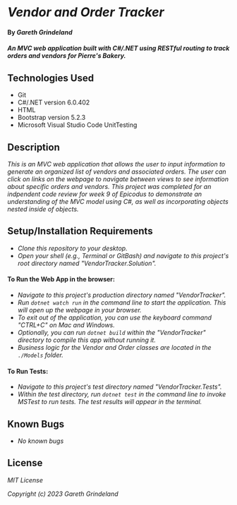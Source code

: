 # _Vendor and Order Tracker_

#### By _**Gareth Grindeland**_

#### _An MVC web application built with C#/.NET using RESTful routing to track orders and vendors for Pierre's Bakery._

## Technologies Used

* Git
* C#/.NET version 6.0.402
* HTML
* Bootstrap version 5.2.3
* Microsoft Visual Studio Code UnitTesting

## Description

_This is an MVC web application that allows the user to input information to generate an organized list of vendors and associated orders. The user can click on links on the webpage to navigate between views to see information about specific orders and vendors. This project was completed for an indpendent code review for week 9 of Epicodus to demonstrate an understanding of the MVC model using C#, as well as incorporating objects nested inside of objects._

## Setup/Installation Requirements

* _Clone this repository to your desktop._
* _Open your shell (e.g., Terminal or GitBash) and navigate to this project's root directory named "VendorTracker.Solution"._
#### To Run the Web App in the browser:
* _Navigate to this project's production directory named "VendorTracker"._
* _Run ```dotnet watch run``` in the command line to start the application. This will open up the webpage in your browser._
* _To exit out of the application, you can use the keyboard command "CTRL+C" on Mac and Windows._
* _Optionally, you can run ```dotnet build``` within the "VendorTracker" directory to compile this app without running it._
* _Business logic for the Vendor and Order classes are located in the ```./Models``` folder._
#### To Run Tests:
* _Navigate to this project's test directory named "VendorTracker.Tests"._
* _Within the test directory, run ```dotnet test``` in the command line to invoke MSTest to run tests. The test results will appear in the terminal._

## Known Bugs

* _No known bugs_

## License

_MIT License_

_Copyright (c) 2023 Gareth Grindeland_